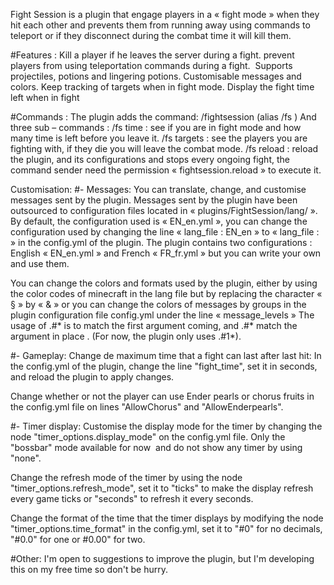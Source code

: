 Fight Session is a plugin that engage players in a « fight mode » when they hit each other and prevents them from running away using commands to teleport or if they disconnect during the combat time it will kill them.


#Features :
Kill a player if he leaves the server during a fight.
prevent players from using teleportation commands during a fight.
 Supports projectiles, potions and lingering potions.
Customisable messages and colors.
Keep tracking of targets when in fight mode.
Display the fight time left when in fight


#Commands :
The plugin adds the command: /fightsession (alias /fs )
And three sub – commands :
/fs time : see if you are in fight mode and how many time is left before you leave it.
/fs targets : see the players you are fighting with, if they die you will leave the combat mode.
/fs reload : reload the plugin, and its configurations and stops every ongoing fight, the command sender need the permission « fightsession.reload » to execute it.


Customisation:
#- Messages:
You can translate, change, and customise messages sent by the plugin.
Messages sent by the plugin have been outsourced to configuration files located in « plugins/FightSession/lang/ ».
By default, the configuration used is « EN_en.yml », you can change the configuration used by changing the line « lang_file : EN_en » to « lang_file : » in the config.yml of the plugin.
The plugin contains two configurations : English « EN_en.yml » and French « FR_fr.yml » but you can write your own and use them.

You can change the colors and formats used by the plugin, either by using the color codes of minecraft in the lang file but by replacing the character « § » by « & » or you can change the colors of messages by groups in the plugin configuration file config.yml under the line « message_levels »
The usage of .#* is to match the first argument coming, and .#<number>* match the argument in place <number>. (For now, the plugin only uses .#1*).

#- Gameplay:
Change de maximum time that a fight can last after last hit:
In the config.yml of the plugin, change the line "fight_time", set it in seconds, and reload the plugin to apply changes.

Change whether or not the player can use Ender pearls or chorus fruits in the config.yml file on lines "AllowChorus" and "AllowEnderpearls".


#- Timer display:
Customise the display mode for the timer by changing the node "timer_options.display_mode" on the config.yml file. Only the "bossbar" mode available for now  and do not show any timer by using "none".

Change the refresh mode of the timer by using the node "timer_options.refresh_mode", set it to "ticks" to make the display refresh every game ticks or "seconds" to refresh it every seconds.

Change the format of the time that the timer displays by modifying the node "timer_options.time_format" in the config.yml, set it to "#0" for no decimals, "#0.0" for one or #0.00" for two.


#Other:
I'm open to suggestions to improve the plugin, but I'm developing this on my free time so don't be hurry.

 
